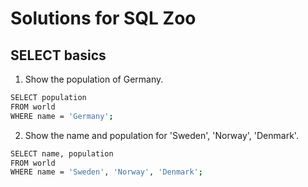# Solutions for SQL Zoo

## SELECT basics 

1. Show the population of Germany.
```bash
SELECT population
FROM world
WHERE name = 'Germany';                 
```

2. Show the name and population for 'Sweden', 'Norway', 'Denmark'.
```bash
SELECT name, population
FROM world
WHERE name = 'Sweden', 'Norway', 'Denmark';                 
```
